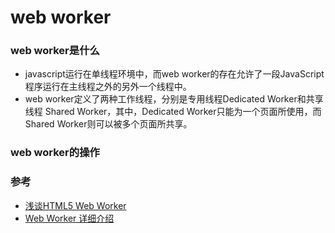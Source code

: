 # web worker
### web worker是什么
- javascript运行在单线程环境中，而web worker的存在允许了一段JavaScript程序运行在主线程之外的另外一个线程中。
- web worker定义了两种工作线程，分别是专用线程Dedicated Worker和共享线程 Shared Worker，其中，Dedicated Worker只能为一个页面所使用，而Shared Worker则可以被多个页面所共享。

### web worker的操作

### 参考
   - [浅谈HTML5 Web Worker](https://zhuanlan.zhihu.com/p/95021220)
   - [Web Worker 详细介绍](https://segmentfault.com/a/1190000012528806)
